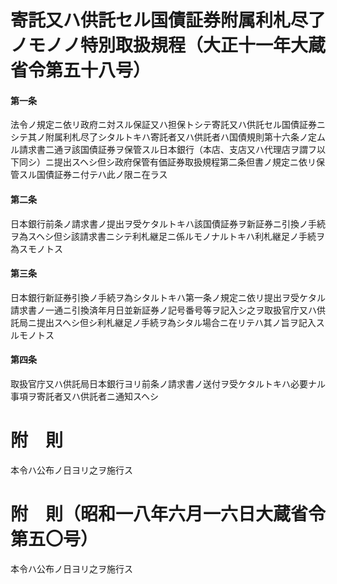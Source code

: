 # 寄託又ハ供託セル国債証券附属利札尽了ノモノノ特別取扱規程（大正十一年大蔵省令第五十八号）
#### 第一条
法令ノ規定ニ依リ政府ニ対スル保証又ハ担保トシテ寄託又ハ供託セル国債証券ニシテ其ノ附属利札尽了シタルトキハ寄託者又ハ供託者ハ国債規則第十六条ノ定ムル請求書二通ヲ該国債証券ヲ保管スル日本銀行（本店、支店又ハ代理店ヲ謂フ以下同シ）ニ提出スヘシ但シ政府保管有価証券取扱規程第二条但書ノ規定ニ依リ保管スル国債証券ニ付テハ此ノ限ニ在ラス
#### 第二条
日本銀行前条ノ請求書ノ提出ヲ受ケタルトキハ該国債証券ヲ新証券ニ引換ノ手続ヲ為スヘシ但シ該請求書ニシテ利札継足ニ係ルモノナルトキハ利札継足ノ手続ヲ為スモノトス
#### 第三条
日本銀行新証券引換ノ手続ヲ為シタルトキハ第一条ノ規定ニ依リ提出ヲ受ケタル請求書ノ一通ニ引換済年月日並新証券ノ記号番号等ヲ記入シ之ヲ取扱官庁又ハ供託局ニ提出スヘシ但シ利札継足ノ手続ヲ為シタル場合ニ在リテハ其ノ旨ヲ記入スルモノトス
#### 第四条
取扱官庁又ハ供託局日本銀行ヨリ前条ノ請求書ノ送付ヲ受ケタルトキハ必要ナル事項ヲ寄託者又ハ供託者ニ通知スヘシ
# 附　則
本令ハ公布ノ日ヨリ之ヲ施行ス
# 附　則（昭和一八年六月一六日大蔵省令第五〇号）
本令ハ公布ノ日ヨリ之ヲ施行ス
